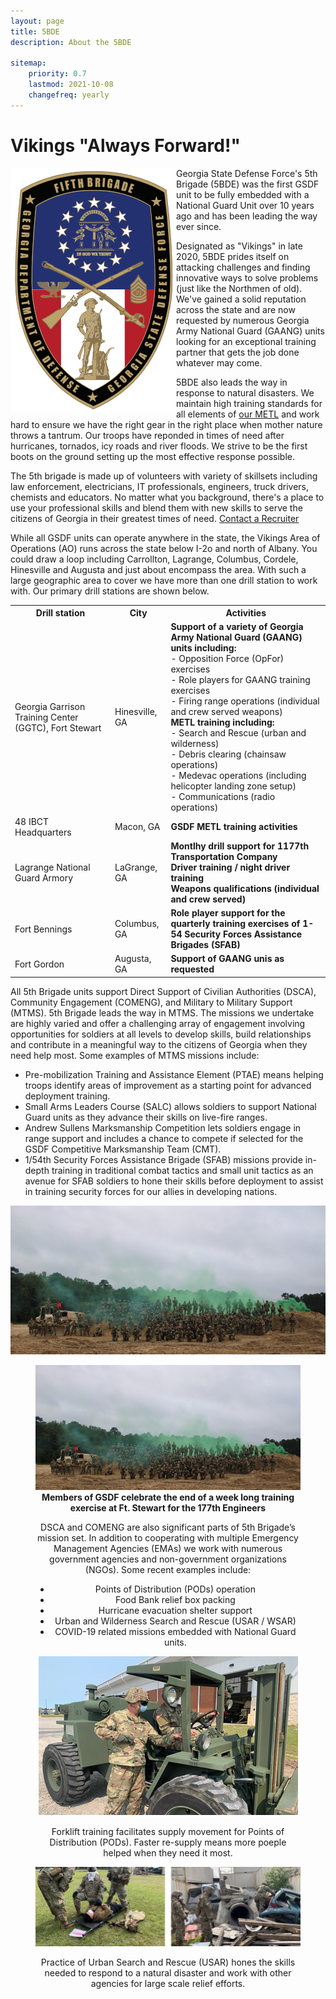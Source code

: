 ```yaml
---
layout: page
title: 5BDE
description: About the 5BDE

sitemap:
    priority: 0.7
    lastmod: 2021-10-08
    changefreq: yearly
---
```


# Vikings "Always Forward!"
<p align="center">
  <img src="/images/5th_BDE_shield.png" alt="Shield of Warriors" style="float:left;width:265px;height:390px;">
</p>


Georgia State Defense Force's 5th Brigade (5BDE) was the first GSDF unit to be fully embedded with a National Guard Unit over 10 years ago and has been leading the way ever since.


Designated as "Vikings" in late 2020, 5BDE prides itself on attacking challenges and finding innovative ways to solve problems (just like the Northmen of old). We've gained a solid reputation across the state and are now requested by numerous Georgia Army National Guard (GAANG) units looking for an exceptional training partner that gets the job done whatever may come.


5BDE also leads the way in response to natural disasters. We maintain high training standards for all elements of [our METL](/pages/about.md/#basic-mission-essential-task-list-bmetl) and work hard to ensure we have the right gear in the right place when mother nature throws a tantrum. Our troops have reponded in times of need after hurricanes, tornados, icy roads and river floods. We strive to be the first boots on the ground setting up the most effective response possible.


The 5th brigade is made up of volunteers with variety of skillsets including law enforcement, electricians, IT professionals, engineers, truck drivers, chemists and educators. No matter what you background, there's a place to use your professional skills and blend them with new skills to serve the citizens of Georgia in their greatest times of need.
[Contact a Recruiter](/pages/join.md)


While all GSDF units can operate anywhere in the state, the Vikings Area of Operations (AO) runs across the state below I-2o and north of Albany. You could draw a loop including Carrollton, Lagrange, Columbus, Cordele, Hinesville and Augusta and just about encompass the area. With such a large geographic area to cover we have more than one drill station to work with. Our primary drill stations are shown below.


<table>
  <tr>
    <th>Drill station</th>
    <th>City</th>
    <th>Activities</th>
  </tr>
  <tr>
    <td>Georgia Garrison Training Center (GGTC), Fort Stewart</td>
    <td>Hinesville, GA</td>
    <td><b>Support of a variety of Georgia Army National Guard (GAANG) units including:</b><br>
    - Opposition Force (OpFor) exercises<br>
    - Role players for GAANG training exercises<br>
    - Firing range operations (individual and crew served weapons)<br>
    <b>METL training including:</b><br>
    - Search and Rescue (urban and wilderness)<br>
    - Debris clearing (chainsaw operations)<br>
    - Medevac operations (including helicopter landing zone setup)<br>
    - Communications (radio operations)</td>
  </tr>
  <tr>
    <td>48 IBCT Headquarters</td>
    <td>Macon, GA</td>
    <td><b>GSDF METL training activities</b></td>
  </tr>
  <tr>
    <td>Lagrange National Guard Armory</td>
    <td>LaGrange, GA</td>
    <td><b>Montlhy drill support for 1177th Transportation Company</b><br>
    <b>Driver training / night driver training</b><br>
    <b>Weapons qualifications (individual and crew served)</b><br>
    </td>
  </tr>
  <tr>
    <td>Fort Bennings</td>
    <td>Columbus, GA</td>
    <td><b>Role player support for the quarterly training exercises of 1-54 Security Forces Assistance Brigades (SFAB)<b></td>
  </tr>
  <tr>
    <td>Fort Gordon</td>
    <td>Augusta, GA</td>
    <td><b>Support of GAANG unis as requested</b><br>
    </td>
  </tr>
</table>


All 5th Brigade units support Direct Support of Civilian Authorities (DSCA), Community Engagement (COMENG), and Military to Military Support (MTMS).
5th Brigade leads the way in MTMS. The missions we undertake are highly varied and offer a challenging array of engagement involving opportunities for soldiers at all levels to develop skills, build relationships and contribute in a meaningful way to the citizens of Georgia when they need help most. Some examples of MTMS missions include:


 - Pre-mobilization Training and Assistance Element (PTAE) means helping troops identify areas of improvement as a starting point for advanced deployment training.
 - Small Arms Leaders Course (SALC) allows soldiers to support National Guard units as they advance their skills on live-fire ranges.
 - Andrew Sullens Marksmanship Competition lets soldiers engage in range support and includes a chance to compete if selected for the GSDF Competitive Marksmanship Team (CMT).
 - 1/54th Security Forces Assistance Brigade (SFAB) missions provide in-depth training in traditional combat tactics and small unit tactics as an avenue for SFAB soldiers to hone their skills before deployment to assist in training security forces for our allies in developing nations.


<p align="center">
  <img src="/images/177th_Engineers.png" alt="Members of GSDF celebrate the end of a week long training exercise at Ft. Stewart for the 177th Engineers">
</p>


<p align="center">
<figure>
<img src="/images/177th_Engineers.png" alt="177th AT-20">
<figcaption align="center"><b>Members of GSDF celebrate the end of a week long training exercise at Ft. Stewart for the 177th Engineers</b></figcation>
</figure.>
</p>


DSCA and COMENG are also significant parts of 5th Brigade’s mission set. In addition to cooperating with multiple Emergency Management Agencies (EMAs) we work with numerous government agencies and non-government organizations (NGOs). Some recent examples include:

  - Points of Distribution (PODs) operation
  - Food Bank relief box packing
  - Hurricane evacuation shelter support
  - Urban and Wilderness Search and Rescue (USAR / WSAR)
  - COVID-19 related missions embedded with National Guard units.


<p align="center">
<img src="/images/Forklift_training.png" alt="Articulated industrial truck training">
</p>
Forklift training facilitates supply movement for Points of Distribution (PODs). Faster re-supply means more poeple helped when they need it most.


<p align="center">
<img src="/images/TY21_AT.jpg" alt="USAR Training">
</p>
Practice of Urban Search and Rescue (USAR) hones the skills needed to respond to a natural disaster and work with other agencies for large scale relief efforts.